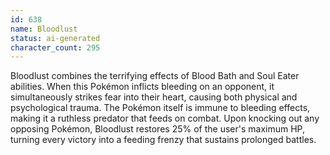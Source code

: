 ```yaml
---
id: 638
name: Bloodlust
status: ai-generated
character_count: 295
---
```


Bloodlust combines the terrifying effects of Blood Bath and Soul Eater abilities. When this Pokémon inflicts bleeding on an opponent, it simultaneously strikes fear into their heart, causing both physical and psychological trauma. The Pokémon itself is immune to bleeding effects, making it a ruthless predator that feeds on combat. Upon knocking out any opposing Pokémon, Bloodlust restores 25% of the user's maximum HP, turning every victory into a feeding frenzy that sustains prolonged battles.